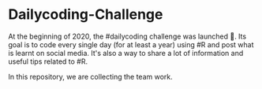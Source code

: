 # Dailycoding-Challenge

At the beginning of 2020, the #dailycoding challenge was launched 🌠. Its goal is to code every single day (for at least a year) using #R and post what is learnt on social media. It's also a way to share a lot of information and useful tips related to #R. 

In this repository, we are collecting the team work.
